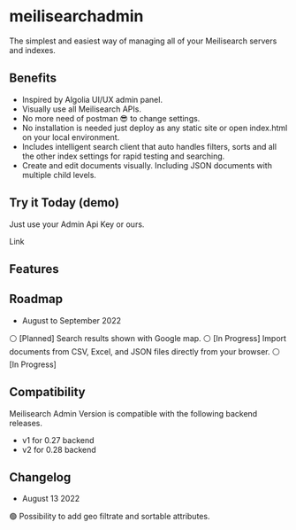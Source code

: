 # meilisearchadmin

The simplest and easiest way of managing all of your Meilisearch servers and indexes.

## Benefits 

- Inspired by Algolia UI/UX admin panel.
- Visually use all Meilisearch APIs. 
- No more need of postman 😎 to change settings.
- No installation is needed just deploy as any static site or open index.html on your local environment.
- Includes intelligent search client that auto handles filters, sorts and all the other index settings for rapid testing and searching.
- Create and edit documents visually. Including JSON documents with multiple child levels.  


## Try it Today (demo)

Just use your Admin Api Key or ours.

Link 

## Features 


## Roadmap

- August to September 2022

⚪️ [Planned] Search results shown with Google map.
⚪️ [In Progress] Import documents from CSV, Excel, and JSON files directly from your browser.
⚪️ [In Progress] 

## Compatibility

Meilisearch Admin Version is compatible with the following backend releases.
- v1 for 0.27 backend
- v2 for 0.28 backend

## Changelog

- August 13 2022

🟢 Possibility to add geo filtrate and sortable attributes.
